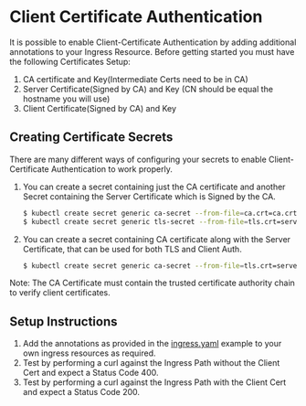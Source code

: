 # Client Certificate Authentication

It is possible to enable Client-Certificate Authentication by adding additional annotations to your Ingress Resource.
Before getting started you must have the following Certificates Setup:

1. CA certificate and Key(Intermediate Certs need to be in CA)
2. Server Certificate(Signed by CA) and Key (CN should be equal the hostname you will use)
3. Client Certificate(Signed by CA) and Key

## Creating Certificate Secrets

There are many different ways of configuring your secrets to enable Client-Certificate
Authentication to work properly.

1. You can create a secret containing just the CA certificate and another
    Secret containing the Server Certificate which is Signed by the CA.
    ```bash
    $ kubectl create secret generic ca-secret --from-file=ca.crt=ca.crt
    $ kubectl create secret generic tls-secret --from-file=tls.crt=server.crt --from-file=tls.key=server.key
    ```

2. You can create a secret containing CA certificate along with the Server
    Certificate, that can be used for both TLS and Client Auth.
    ```bash
    $ kubectl create secret generic ca-secret --from-file=tls.crt=server.crt --from-file=tls.key=server.key --from-file=ca.crt=ca.crt
    ```
    
Note: The CA Certificate must contain the trusted certificate authority chain to verify client certificates.
    
## Setup Instructions

1. Add the annotations as provided in the [ingress.yaml](ingress.yaml) example to your own ingress resources as required.
2. Test by performing a curl against the Ingress Path without the Client Cert and expect a Status Code 400.
3. Test by performing a curl against the Ingress Path with the Client Cert and expect a Status Code 200.

